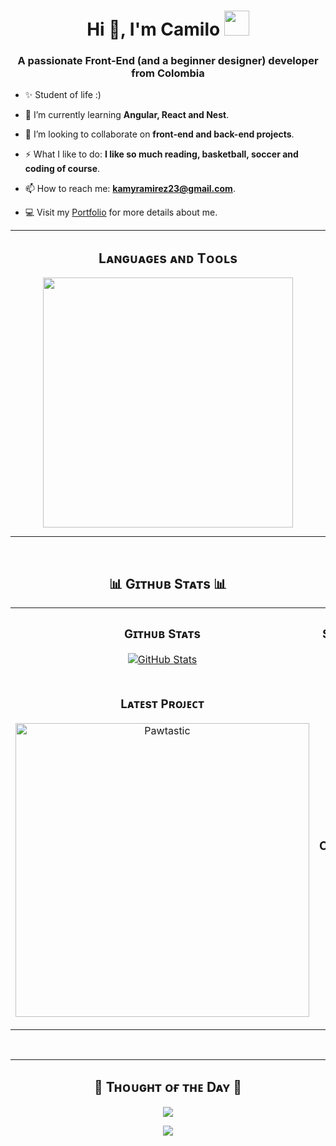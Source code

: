<h1 align="center" align="">Hi 👋, I'm Camilo <img height="40" src="https://cdn3.emoji.gg/emojis/4573-cat-dance.gif"></h1>
<h3 align="center">A passionate Front-End (and a beginner designer) developer from Colombia</h3>

- ✨ Student of life :)

- 🌱 I’m currently learning **Angular, React and Nest**.

- 👯 I’m looking to collaborate on **front-end and back-end projects**.

- ⚡ What I like to do: **I like so much reading, basketball, soccer and coding of course**.

- 📫 How to reach me: **kamyramirez23@gmail.com**.
  
- 💻 Visit my [Portfolio](https://#) for more details about me.

---


<!--Languages and Tools Section-->       
<h2 align="center">Lᴀɴɢᴜᴀɢᴇs ᴀɴᴅ Tᴏᴏʟs</h2> 
<p align="center">
<img width="400px"  src="https://skillicons.dev/icons?i=html,css,js,tailwind,ts,angular,react,figma,php,laravel,git,vscode&perline=6"/>
</p>


---

<br>
<!--Github stats Table--> 
<h2 align="center">📊 Gɪᴛʜᴜʙ Sᴛᴀᴛs 📊</h2>
<table width="100%">
  <tr>
    <td width="50%">
      <h3 align="center"><strong>Gɪᴛʜᴜʙ Sᴛᴀᴛs</strong></h3>
      <p align="center">
        <a href="https://github.com/cr4mirez">
          <img align="center" src="https://github-readme-stats.vercel.app/api?username=cr4mirez&count_private=true&show_icons=true&theme=nightowl" alt="GitHub Stats" />
        </a>
      </p>
    </td>
    <td width="50%">
      <h3 align="center"><strong>Sᴛʀᴇᴀᴋ Sᴛᴀᴛs</strong></h3>
      <p align="center">
        <a href="https://github.com/cr4mirez">
          <img align="center" src="https://streak-stats.demolab.com?user=cr4mirez&theme=nightowl" alt="Streak Stats" />
        </a>
      </p>
    </td>
  </tr>
  <tr>
    <td width="50%">
      <h3 align="center"><strong>Lᴀᴛᴇsᴛ Pʀᴏᴊᴇᴄᴛ</strong></h3>
      <p align="center">
        <a href="https://github.com/c4mirez/pawtastic-landing-page">
          <img align="center" width="470" src="https://github-readme-stats.vercel.app/api/pin/?username=cr4mirez&repo=pawtastic-landing-page&theme=nightowl&show_owner=true" alt="Pawtastic" />
        </a>
      </p>
    </td>
    <td width="50%">
      <h3 align="center"><strong>📈 Cᴏɴᴛʀɪʙᴜᴛɪᴏɴ Gʀᴀᴘʜ 📈</strong></h3>
      <p align="center">
        <a href="https://github.com/cr4mirez">
          <img src="https://github-readme-activity-graph.vercel.app/graph?username=cr4mirez&bg_color=011627&color=79d3c3&line=c792ea&point=ffeb95&area=true&hide_border=false" border-radius="15">
        </a>
      </p>
    </td>
  </tr>
</table>
<br />

---

<!--Dynamic Quote card updated everyday at 12 PM--> 
<h2 align="center">🌟 Tʜᴏᴜɢʜᴛ ᴏғ ᴛʜᴇ Dᴀʏ 🌟</h2>

<!--STARTS_HERE_QUOTE_CARD-->
<p align="center">
    <img src="https://readme-daily-quotes.vercel.app/api?category=programming.&theme=dark&bg_color=011627&author_color=ffeb95">
</p>
<!--ENDS_HERE_QUOTE_CARD-->


<!--Contact Section--> 
<!--
<h2 align="center">🤝 Cᴏɴɴᴇᴄᴛ Wɪᴛʜ Mᴇ 🤝 </h2>
<div align="center">
 <a href="https://www.linkedin.com/in/kiran-a-n/" target="_blank">
<img src=https://img.shields.io/badge/linkedin-%231E77B5.svg?&style=for-the-badge&logo=linkedin&logoColor=white alt=linkedin style="margin-bottom: 5px;" />
</a>
  
<a href="mailto:kirannaragund197@gmail.com" target="_blank">
<img src="https://img.shields.io/badge/Gmail-D14836?style=for-the-badge&logo=gmail&logoColor=white" alt=kirannaragund197@gmail.com mail style="margin-bottom: 5px;" />
</a>

<a href="https://www.instagram.com/kiran_a_n" target="_blank">
<img src=https://img.shields.io/badge/Instagram-E4405F?style=for-the-badge&logo=instagram&logoColor=white alt=kiran_a_n Instagram style="margin-bottom: 5px;" />
</a>

<a href="https://twitter.com/kiran__a__n" target="_blank">
<img src="https://img.shields.io/badge/Twitter-1DA1F2?style=for-the-badge&logo=twitter&logoColor=white" alt="kiran__a__n Twitter" style="margin-bottom: 5px;" />
</a>
</div> -->

<!--Footer--> 
<p align="center">
  <img src="https://capsule-render.vercel.app/api?type=waving&color=gradient&height=65&section=footer"/>
</p>
